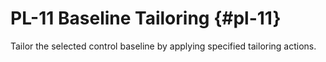 # PL-11 Baseline Tailoring {#pl-11}

Tailor the selected control baseline by applying specified tailoring actions.

